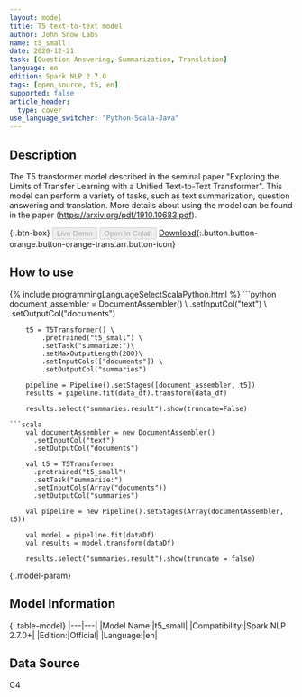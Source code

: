 ```yaml
---
layout: model
title: T5 text-to-text model
author: John Snow Labs
name: t5_small
date: 2020-12-21
task: [Question Answering, Summarization, Translation]
language: en
edition: Spark NLP 2.7.0
tags: [open_source, t5, en]
supported: false
article_header:
  type: cover
use_language_switcher: "Python-Scala-Java"
---
```


## Description

The T5 transformer model described in the seminal paper "Exploring the Limits of Transfer Learning with a Unified Text-to-Text Transformer". This model can perform a variety of tasks, such as text summarization, question answering and translation. More details about using the model can be found in the paper (https://arxiv.org/pdf/1910.10683.pdf).

{:.btn-box}
<button class="button button-orange" disabled>Live Demo</button>
<button class="button button-orange" disabled>Open in Colab</button>
[Download](https://s3.amazonaws.com/auxdata.johnsnowlabs.com/public/models/t5_small_en_2.7.0_2.4_1608554292913.zip){:.button.button-orange.button-orange-trans.arr.button-icon}

## How to use



<div class="tabs-box" markdown="1">
{% include programmingLanguageSelectScalaPython.html %}
```python
        document_assembler = DocumentAssembler() \
            .setInputCol("text") \
            .setOutputCol("documents")

        t5 = T5Transformer() \
            .pretrained("t5_small") \
            .setTask("summarize:")\
            .setMaxOutputLength(200)\
            .setInputCols(["documents"]) \
            .setOutputCol("summaries")

        pipeline = Pipeline().setStages([document_assembler, t5])
        results = pipeline.fit(data_df).transform(data_df)

        results.select("summaries.result").show(truncate=False)
```
```scala
    val documentAssembler = new DocumentAssembler()
      .setInputCol("text")
      .setOutputCol("documents")

    val t5 = T5Transformer
      .pretrained("t5_small")
      .setTask("summarize:")
      .setInputCols(Array("documents"))
      .setOutputCol("summaries")

    val pipeline = new Pipeline().setStages(Array(documentAssembler, t5))

    val model = pipeline.fit(dataDf)
    val results = model.transform(dataDf)

    results.select("summaries.result").show(truncate = false)
```
</div>

{:.model-param}
## Model Information

{:.table-model}
|---|---|
|Model Name:|t5_small|
|Compatibility:|Spark NLP 2.7.0+|
|Edition:|Official|
|Language:|en|

## Data Source

C4